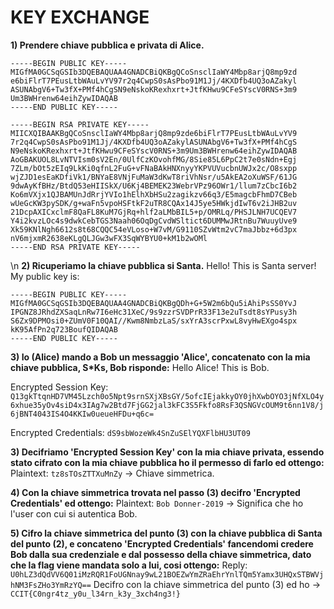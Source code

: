 # KEY EXCHANGE

**1) Prendere chiave pubblica e privata di Alice.**
```
-----BEGIN PUBLIC KEY-----
MIGfMA0GCSqGSIb3DQEBAQUAA4GNADCBiQKBgQCoSnsclIaWY4Mbp8arjQ8mp9zd
e6biFlrT7PEusLtbWAuLvYV97r2q4CwpS0sAsPbo91M1Jj/4KXDfb4UQ3oAZakyl
ASUNAbgV6+Tw3fX+PMf4hCgSN9eNskoKRexhxrt+JtfKHwu9CFeSYscV0RNS+3m9
Um3BWHrenw64eihZywIDAQAB
-----END PUBLIC KEY-----

-----BEGIN RSA PRIVATE KEY-----
MIICXQIBAAKBgQCoSnsclIaWY4Mbp8arjQ8mp9zde6biFlrT7PEusLtbWAuLvYV9
7r2q4CwpS0sAsPbo91M1Jj/4KXDfb4UQ3oAZakylASUNAbgV6+Tw3fX+PMf4hCgS
N9eNskoKRexhxrt+JtfKHwu9CFeSYscV0RNS+3m9Um3BWHrenw64eihZywIDAQAB
AoGBAKUOL8LvNTVIsm0sV2En/0UlfCzKOvohfMG/8Sie85L6PpC2t7e0sNdn+Egj
7ZLm/bOt5zEIq9LkKi0qfnL2FuG+vFNaBAkHNXnyyYKPVUVucbnUWJx2c/O8sxpp
wjZJD1esEaKDfiVk1/BNYaE8VNjFuMaW3dKwT8riVhNsr/u5AkEA2oXuWSF/61JG
9dwAyKfBHz/BtdQ53eHIISkX/U6Kj4BEMEK23WebrVPz96OWr1/llum7zCbcI6b2
Ko6mVXjx1QJBAMUnJdRrjYVIo1hElhXbHSu2zagikzv66q3/E5magcbFhmD7CBeb
wUeGcKW3pySDK/g+waFn5vpoHSFtkF2uTR8CQAx14J5ye5HWkjdIwT6v2iJHB2uv
21DcpAXICxclmF8QaFL8KuM7GjRq+hlf2aLMbBIL5+p/OMRLq/PHSJLNH7UCQEV7
Y4i2kvzLOc4s9dwkCebTGS3Naah06OqDgCvdWSltict6DUMMwJRtnBu7WuuyUve9
Xk59KNlNgh6612s8t68CQQC54eVLoso+W7vM/G9110SZvWtm2vC7maJbbz+6d3px
nV6mjxmR2638eKLgQLJGw3wFX3SqWYBYU0+kM1b2wOMl
-----END RSA PRIVATE KEY-----
```
\n
**2) Ricuperiamo la chiave pubblica si Santa.**
Hello! This is Santa server!
My public key is:
```
-----BEGIN PUBLIC KEY-----
MIGfMA0GCSqGSIb3DQEBAQUAA4GNADCBiQKBgQDh+G+5W2m6bQu5iAhiPsSS0YvJ
IPGNZ8JRhdZXSaqLnRw7I6eHc31XeC/9s9zzrSVDPrR33F13e2uTsdt8sYPusy3h
S6Zx9DPMOsi0+ZUmV0F10QAI//Kwm8NmbzLaS/sxYrA3scrPxwL8vyHwEXgo4spx
kK95AfPn2q723BoufQIDAQAB
-----END PUBLIC KEY-----
```

**3) Io (Alice) mando a Bob un messaggio 'Alice', concatenato con la mia chiave pubblica, S*Ks, Bob risponde:**
Hello Alice! This is Bob.

Encrypted Session Key:
`Q13gkTtqnHD7VM45Lzch0o5Npt9srnSXjXBsGY/5ofcIEjakkyOY0jhXwbOYO3jNfXLO4y6xhue35yOv4siD4x3IAg7w2Btd7FjGG2jal3kFC3S5Fkfo8RsF3QSNGVcOUM9t6nn1V8/j6jBNT4043IS4O4KKIw0ueueHFDu+q6c=`

Encrypted Credentials:
`dS9sbWozeWk4SnZuSElYQXFlbHU3UT09`

**3) Decifriamo 'Encrypted Session Key' con la mia chiave privata, essendo stato cifrato con la mia chiave pubblica ho il permesso di farlo ed ottengo:**
Plaintext: `tz8sTOsZTTXuMnZy` -> Chiave simmetrica.

**4) Con la chiave simmetrica trovata nel passo (3) decifro 'Encrypted Credentials' ed ottengo:**
Plaintext: `Bob Donner-2019` -> Significa che ho l'user con cui si autentica Bob.

**5) Cifro la chiave simmetrica del punto (3) con la chiave pubblica di Santa del punto (2), e concateno 'Encrypted Credentials' fancendomi credere Bob dalla sua credenziale e dal possesso della chiave simmetrica, dato che la flag viene mandata solo a lui, cosi ottengo:**
Reply: `U0hLZ3dQdVV6Q01iMzRQR1FoUGNnay9wL21BOEZwYmZRaEhrYnlTQm5Yamx3UHQxSTBWVjhNM3FsZHo3YmRzYQ==`
Decifro con la chiave simmetrica del punto (3) ed ho -> `CCIT{C0ngr4tz_y0u_l34rn_k3y_3xch4ng3!}`
 
